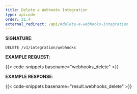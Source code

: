 ```yaml
---
title: Delete a Webhooks Integration
type: apicode
order: 21.4
external_redirect: /api/#delete-a-webhooks-integration
---
```


**SIGNATURE**:

`DELETE /v1/integration/webhooks`

**EXAMPLE REQUEST**:

{{< code-snippets basename="webhooks_delete" >}}

**EXAMPLE RESPONSE**:

{{< code-snippets basename="result.webhooks_delete" >}}
